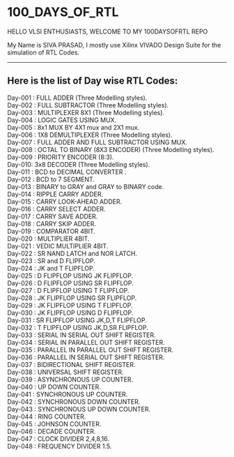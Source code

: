 # 100_DAYS_OF_RTL

HELLO VLSI ENTHUSIASTS, WELCOME TO MY 100DAYSOFRTL REPO

My Name is SIVA PRASAD, I mostly use Xilinx VIVADO Design Suite for the simulation of RTL Codes.
<hr>
  
<h2>Here is the list of Day wise RTL Codes:</h2>

Day-001 : FULL ADDER (Three Modelling styles). <br>
Day-002 : FULL SUBTRACTOR (Three Modelling styles). <br>
Day-003 : MULTIPLEXER 8X1 (Three Modelling styles). <br>
Day-004 : LOGIC GATES USING MUX. <br>
Day-005 : 8x1 MUX BY 4X1 mux and 2X1 mux. <br>
Day-006 : 1X8 DEMULTIPLEXER (Three Modelling styles). <br>
Day-007 : FULL ADDER AND FULL SUBTRACTOR USING MUX. <br>
Day-008 : OCTAL TO BINARY (8X3 ENCODER) (Three Modelling styles). <br>
Day-009 : PRIORITY ENCODER (8:3). <br>
Day-010:  3x8 DECODER (Three Modelling styles). <br>
Day-011 : BCD to DECIMAL CONVERTER . <br>
Day-012 : BCD to 7 SEGMENT. <br>
Day-013 : BINARY to GRAY and GRAY to BINARY code. <br>
Day-014 : RIPPLE CARRY ADDER. <br>
Day-015 : CARRY LOOK-AHEAD ADDER. <br>
Day-016 : CARRY SELECT ADDER. <br>
Day-017 : CARRY SAVE ADDER. <br>
Day-018 : CARRY SKIP ADDER. <br>
Day-019 : COMPARATOR 4BIT. <br>
Day-020 : MULTIPLIER 4BIT. <br>
Day-021 : VEDIC MULTIPLIER 4BIT. <br>
Day-022 : SR NAND LATCH and NOR LATCH. <br>
Day-023 : SR and D FLIPFLOP. <br>
Day-024 : JK and T FLIPFLOP. <br>
Day-025 : D FLIPFLOP USING JK FLIPFLOP. <br>
Day-026 : D FLIPFLOP USING SR FLIPFLOP. <br>
Day-027 : D FLIPFLOP USING T FLIPFLOP. <br>
Day-028 : JK FLIPFLOP USING SR FLIPFLOP. <br>
Day-029 : JK FLIPFLOP USING T FLIPFLOP. <br>
Day-030 : JK FLIPFLOP USING D FLIPFLOP. <br>
Day-031 : SR FLIPFLOP USING JK,D,T FLIPFLOP. <br>
Day-032 : T FLIPFLOP USING JK,D,SR FLIPFLOP. <br>
Day-033 : SERIAL IN SERIAL OUT SHIFT REGISTER. <br>
Day-034 : SERIAL IN PARALLEL OUT SHIFT REGISTER. <br>
Day-035 : PARALLEL IN PARALLEL OUT SHIFT REGISTER. <br>
Day-036 : PARALLEL IN SERIAL OUT SHIFT REGISTER. <br>
Day-037 : BIDIRECTIONAL SHIFT REGISTER. <br>
Day-038 : UNIVERSAL SHIFT REGISTER. <br>
Day-039 : ASYNCHRONOUS UP COUNTER. <br>
Day-040 :  UP DOWN COUNTER. <br>
Day-041 : SYNCHRONOUS UP COUNTER. <br>
Day-042 : SYNCHRONOUS DOWN COUNTER. <br>
Day-043 : SYNCHRONOUS UP DOWN COUNTER. <br>
Day-044 : RING COUNTER. <br>
Day-045 : JOHNSON COUNTER. <br>
Day-046 : DECADE COUNTER. <br>
Day-047 : CLOCK DIVIDER 2,4,8,16. <br>
Day-048 : FREQUENCY DIVIDER 1.5. <br>
